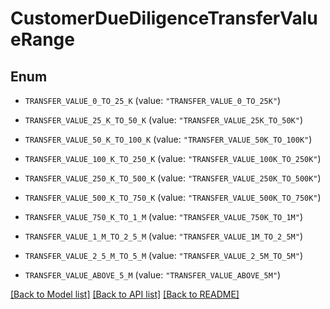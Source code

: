 # CustomerDueDiligenceTransferValueRange

## Enum


* `TRANSFER_VALUE_0_TO_25_K` (value: `"TRANSFER_VALUE_0_TO_25K"`)

* `TRANSFER_VALUE_25_K_TO_50_K` (value: `"TRANSFER_VALUE_25K_TO_50K"`)

* `TRANSFER_VALUE_50_K_TO_100_K` (value: `"TRANSFER_VALUE_50K_TO_100K"`)

* `TRANSFER_VALUE_100_K_TO_250_K` (value: `"TRANSFER_VALUE_100K_TO_250K"`)

* `TRANSFER_VALUE_250_K_TO_500_K` (value: `"TRANSFER_VALUE_250K_TO_500K"`)

* `TRANSFER_VALUE_500_K_TO_750_K` (value: `"TRANSFER_VALUE_500K_TO_750K"`)

* `TRANSFER_VALUE_750_K_TO_1_M` (value: `"TRANSFER_VALUE_750K_TO_1M"`)

* `TRANSFER_VALUE_1_M_TO_2_5_M` (value: `"TRANSFER_VALUE_1M_TO_2_5M"`)

* `TRANSFER_VALUE_2_5_M_TO_5_M` (value: `"TRANSFER_VALUE_2_5M_TO_5M"`)

* `TRANSFER_VALUE_ABOVE_5_M` (value: `"TRANSFER_VALUE_ABOVE_5M"`)


[[Back to Model list]](../README.md#documentation-for-models) [[Back to API list]](../README.md#documentation-for-api-endpoints) [[Back to README]](../README.md)


